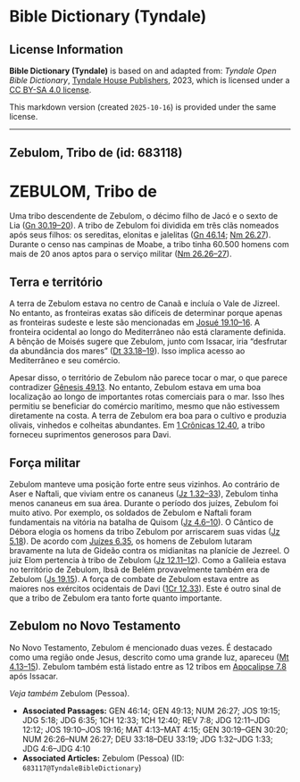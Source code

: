 # Bible Dictionary (Tyndale)

## License Information

**Bible Dictionary (Tyndale)** is based on and adapted from: _Tyndale Open Bible Dictionary_, [Tyndale House Publishers](https://tyndaleopenresources.com/), 2023, which is licensed under a [CC BY-SA 4.0 license](https://creativecommons.org/licenses/by-sa/4.0/legalcode.en).

This markdown version (created `2025-10-16`) is provided under the same license.



--------------------------------

## Zebulom, Tribo de (id: 683118)

ZEBULOM, Tribo de
=================

Uma tribo descendente de Zebulom, o décimo filho de Jacó e o sexto de Lia ([Gn 30\.19–20](https://ref.ly/Gen30:19-Gen30:20)). A tribo de Zebulom foi dividida em três clãs nomeados após seus filhos: os sereditas, elonitas e jalelitas ([Gn 46\.14](https://ref.ly/Gen46:14); [Nm 26\.27](https://ref.ly/Num26:27)). Durante o censo nas campinas de Moabe, a tribo tinha 60\.500 homens com mais de 20 anos aptos para o serviço militar ([Nm 26\.26–27](https://ref.ly/Num26:26-Num26:27)).

Terra e território
------------------

A terra de Zebulom estava no centro de Canaã e incluía o Vale de Jizreel. No entanto, as fronteiras exatas são difíceis de determinar porque apenas as fronteiras sudeste e leste são mencionadas em [Josué 19\.10–16](https://ref.ly/Josh19:10-Josh19:16). A fronteira ocidental ao longo do Mediterrâneo não está claramente definida. A bênção de Moisés sugere que Zebulom, junto com Issacar, iria “desfrutar da abundância dos mares” ([Dt 33\.18–19](https://ref.ly/Deut33:18-Deut33:19)). Isso implica acesso ao Mediterrâneo e seu comércio.

Apesar disso, o território de Zebulom não parece tocar o mar, o que parece contradizer [Gênesis 49\.13](https://ref.ly/Gen49:13). No entanto, Zebulom estava em uma boa localização ao longo de importantes rotas comerciais para o mar. Isso lhes permitiu se beneficiar do comércio marítimo, mesmo que não estivessem diretamente na costa. A terra de Zebulom era boa para o cultivo e produzia olivais, vinhedos e colheitas abundantes. Em [1 Crônicas 12\.40](https://ref.ly/1Chr12:40), a tribo forneceu suprimentos generosos para Davi.

Força militar
-------------

Zebulom manteve uma posição forte entre seus vizinhos. Ao contrário de Aser e Naftali, que viviam entre os cananeus ([Jz 1\.32–33](https://ref.ly/Judg1:32-Judg1:33)), Zebulom tinha menos cananeus em sua área. Durante o período dos juízes, Zebulom foi muito ativo. Por exemplo, os soldados de Zebulom e Naftali foram fundamentais na vitória na batalha de Quisom ([Jz 4\.6–10](https://ref.ly/Judg4:6-Judg4:10)). O Cântico de Débora elogia os homens da tribo Zebulom por arriscarem suas vidas ([Jz 5\.18](https://ref.ly/Judg5:18)). De acordo com [Juízes 6\.35](https://ref.ly/Judg6:35), os homens de Zebulom lutaram bravamente na luta de Gideão contra os midianitas na planície de Jezreel. O juiz Elom pertencia à tribo de Zebulom ([Jz 12\.11–12](https://ref.ly/Judg12:11-Judg12:12)). Como a Galileia estava no território de Zebulom, Ibsã de Belém provavelmente também era de Zebulom ([Js 19\.15](https://ref.ly/Josh19:15)). A força de combate de Zebulom estava entre as maiores nos exércitos ocidentais de Davi ([1Cr 12\.33](https://ref.ly/1Chr12:33)). Este é outro sinal de que a tribo de Zebulom era tanto forte quanto importante.

Zebulom no Novo Testamento
--------------------------

No Novo Testamento, Zebulom é mencionado duas vezes. É destacado como uma região onde Jesus, descrito como uma grande luz, apareceu ([Mt 4\.13–15](https://ref.ly/Matt4:13-Matt4:15)). Zebulom também está listado entre as 12 tribos em [Apocalipse 7\.8](https://ref.ly/Rev7:8) após Issacar.

*Veja também* Zebulom (Pessoa).

* **Associated Passages:** GEN 46:14; GEN 49:13; NUM 26:27; JOS 19:15; JDG 5:18; JDG 6:35; 1CH 12:33; 1CH 12:40; REV 7:8; JDG 12:11–JDG 12:12; JOS 19:10–JOS 19:16; MAT 4:13–MAT 4:15; GEN 30:19–GEN 30:20; NUM 26:26–NUM 26:27; DEU 33:18–DEU 33:19; JDG 1:32–JDG 1:33; JDG 4:6–JDG 4:10
* **Associated Articles:** Zebulom (Pessoa) (ID: `683117@TyndaleBibleDictionary`)

